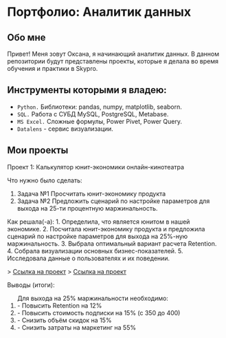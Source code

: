 # Портфолио: Аналитик данных
## Обо мне
Привет! Меня зовут Оксана, я начинающий аналитик данных. В данном репозитории будут представлены проекты, которые я делала во время обучения и практики в Skypro.
## Инструменты которыми я владею:
- ``Python.`` Библиотеки: pandas, numpy, matplotlib, seaborn.
- ``SQL.`` Работа с СУБД MySQL, PostgreSQL, Metabase.
- ``MS Excel.`` Сложные формулы, Power Pivet, Power Query.
- ``Datalens`` - сервис визуализации.
## Мои проекты
<p> Проект 1: Калькулятор юнит-экономики онлайн-кинотеатра
<p>Что нужно было сделать:<p>
<ol>
  <li>Задача №1  Просчитать юнит-экономику продукта
  <li>Задача №2 Предложить сценарий по настройке параметров для выхода на 25-ти процентную маржинальность.
</ol>
<p>Как решала(-а): 
1. Определила, что является юнитом в нашей экономике.
2. Посчитала юнит-экономику продукта и предложила сценарий по настройке параметров для выхода на 25%-ную маржинальность.
3. Выбрала оптимальный вариант расчета Retention. 
4. Собрала визуализации основных бизнес-показателей.
5. Исследовала данные о пользователях и их поведении.<p>
> <a href= "https://github.com/Oksana-Kolesnik/My_portfolio/blob/main/%D0%9A%D0%B0%D0%BB%D1%8C%D0%BA%D1%83%D0%BB%D1%8F%D1%82%D0%BE%D1%80%20%D1%8E%D0%BD%D0%B8%D1%82-%D1%8D%D0%BA%D0%BE%D0%BD%D0%BE%D0%BC%D0%B8%D0%BA%D0%B8.xlsx" >Ссылка на проект</a>
 > <a href= ""https://github.com/Oksana-Kolesnik/My_portfolio/blob/main/%D0%94%D0%B0%D0%BD%D0%BD%D1%8B%D0%B5%20%D0%B4%D0%BB%D1%8F%20%D1%8E%D0%BD%D0%B8%D1%82-%D1%8D%D0%BA%D0%BE%D0%BD%D0%BE%D0%BC%D0%B8%D0%BA%D0%B8.xlsx"" >Ссылка на проект</a>
<p>Выводы (итоги):<p>
<ol>
  Для выхода на 25% маржинальности необходимо:
 <li> - Повысить Retention на 12%
 <li> - Повысить стоимость подписки на 15% (с 350 до 400)
 <li> - Снизить объём скидок на 15%
 <li> - Снизить затраты на маркетинг на 55%
</ol>

<br> 










